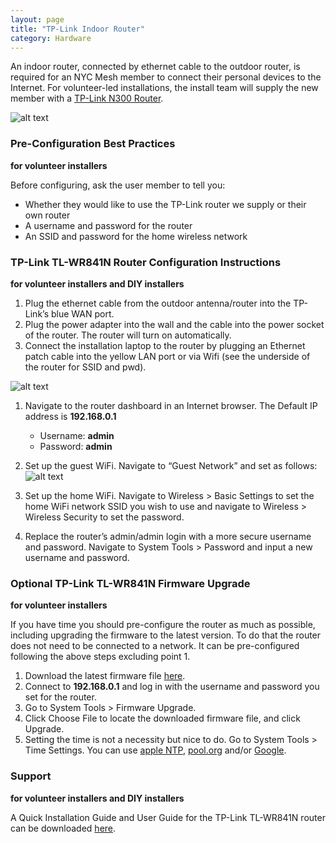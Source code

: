 ```yaml
---
layout: page
title: "TP-Link Indoor Router"
category: Hardware
---
```



An indoor router, connected by ethernet cable to the outdoor router, is required for an NYC Mesh member to connect their personal devices to the Internet. For volunteer-led installations, the install team will supply the new member with a [TP-Link N300 Router](https://www.tp-link.com/us/products/details/cat-9_TL-WR841N.html).

![alt text](https://i.imgur.com/2VTOmku.png "TPLink Router")



### Pre-Configuration Best Practices
**for volunteer installers**

Before configuring, ask the user member to tell you:
* Whether they would like to use the TP-Link router we supply or their own router
* A username and password for the router
* An SSID and password for the home wireless network

### TP-Link TL-WR841N Router Configuration Instructions
**for volunteer installers and DIY installers**

1.  Plug the ethernet cable from the outdoor antenna/router into the TP-Link’s blue WAN port.
1.  Plug the power adapter into the wall and the cable into the power socket of the router. The router will turn on automatically.
1.  Connect the installation laptop to the router by plugging an  Ethernet patch cable into the yellow LAN port or via Wifi (see the underside of the router for SSID and pwd). 

![alt text](https://i.imgur.com/5BVxd9h.jpg "TP-Link Router")

1.  Navigate to the router dashboard in an Internet browser. The Default IP address is **192.168.0.1** 
    *  Username: **admin**
    *  Password: **admin** 
    
1.  Set up the guest WiFi. 
Navigate to “Guest Network” and set as follows:
![alt text](https://i.imgur.com/QLDcMDf.png "Guest Network Configuration Settings")
1.  Set up the home WiFi. 
Navigate to Wireless > Basic Settings
to set the home WiFi network SSID you wish to use and  navigate to Wireless > Wireless Security to set the password. 
1.  Replace the router’s admin/admin login with a more secure username and password.
Navigate to System Tools > Password and input a new username and password. 

### Optional TP-Link TL-WR841N Firmware Upgrade
**for volunteer installers**

If you have time you should pre-configure the router as much as possible, including upgrading the firmware to the latest version. To do that the router does not need to be connected to a network. It can be pre-configured following the above steps excluding point 1.

1.  Download the latest firmware file [here](https://www.tp-link.com/us/download/TL-WR841N.html#Firmware).
1.  Connect to **192.168.0.1** and log in with the username and password you set for the router.
1.  Go to System Tools > Firmware Upgrade.
1.  Click Choose File to locate the downloaded firmware file, and click Upgrade.
1.  Setting the time is not a necessity but nice to do. Go to System Tools > Time Settings. You can use [apple NTP](time.apple.com), [pool.org](pool.ntp.org) and/or [Google](time1.google.com).


### Support
**for volunteer installers and DIY installers**

A Quick Installation Guide and User Guide for the TP-Link TL-WR841N router can be downloaded [here](https://www.tp-link.com/us/download/TL-WR841N.html).

